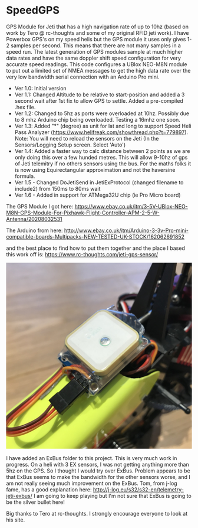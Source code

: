 # SpeedGPS
GPS Module for Jeti that has a high navigation rate of up to 10hz (based on work by Tero @ rc-thoughts and some of my original RFID jeti work). I have Powerbox GPS's on my speed helis but the GPS module it uses only gives 1-2 samples per second. This means that there are not many samples in a speed run. The latest generation of GPS modules sample at much higher data rates and have the same doppler shift speed configuration for very accurate speed readings. This code configures a UBlox NEO-M8N module to put out a limited set of NMEA messages to get the high data rate over the very low bandwidth serial connection with an Arduino Pro mini. 

* Ver 1.0: Initial version
* Ver 1.1: Changed Altitude to be relative to start-position and added a 3 second wait after 1st fix to allow GPS to settle. Added a pre-compiled .hex file.
* Ver 1.2: Changed to 5hz as ports were overloaded at 10hz. Possibly due to 8 mhz Arduino chip being overloaded. Testing a 16mhz one soon. 
* Ver 1.3: Added "°" (degree) as unit for lat and long to support Speed Heli Pass Analyzer (https://www.helifreak.com/showthread.php?t=779897). Note: You will need to reload the sensors on the Jeti (In the Sensors/Logging Setup screen. Select 'Auto')
* Ver 1.4: Added a faster way to calc distance between 2 points as we are only doing this over a few hunded metres. This will allow 9-10hz of gps of Jeti telemitry if no others sensors using the bus. For the maths folks it is now using Equirectangular approximation and not the haversine formula.
* Ver 1.5 - Changed DoJetiSend in JetiExProtocol (changed filename to include2) from 150ms to 80ms wait
* Ver 1.6 - Added in support for ATMega32U chip (ie Pro Micro board)

The GPS Module I got here:
https://www.ebay.co.uk/itm/3-5V-UBlox-NEO-M8N-GPS-Module-For-Pixhawk-Flight-Controller-APM-2-5-W-Antenna/20208032531

The Arduino from here:
http://www.ebay.co.uk/itm/Arduino-3-3v-Pro-mini-compatible-boards-Multipacks-NEW-TESTED-UK-STOCK/162062691852
 
and the best place to find how to put them together and the place I based this work off is:
https://www.rc-thoughts.com/jeti-gps-sensor/

![alt text](https://github.com/AlCormack/SpeedGPS/blob/master/images/GPSModule.jpg "SpeedGPS on Gaui X3L")

I have added an ExBus folder to this project. This is very much work in progress. On a heli with 3 EX sensors, I was not getting anything more than 5hz on the GPS. So I thought I would try over ExBus. Problem appears to be that ExBus seems to make the bandwidth for the other sensors worse, and I am not really seeing much improvement on the ExBus. Tom, from j-log fame, has a good explanation here: http://j-log.eu/s32/s32-en/telemetry-jeti-exbus/ I am going to keep playing but I'm not sure that ExBus is going to be the silver bullet here!

Big thanks to Tero at rc-thoughts. I strongly encourage everyone to look at his site. 
